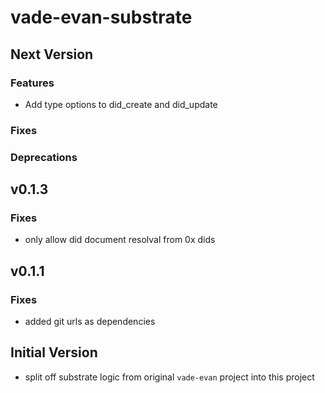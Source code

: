 # vade-evan-substrate

## Next Version

### Features
- Add type options to did_create and did_update

### Fixes

### Deprecations

## v0.1.3

### Fixes

- only allow did document resolval from 0x dids

## v0.1.1

### Fixes

- added git urls as dependencies

## Initial Version

- split off substrate logic from original `vade-evan` project into this project
